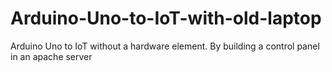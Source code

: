 # Arduino-Uno-to-IoT-with-old-laptop
Arduino Uno to IoT without a hardware element. By building a control panel in an apache server

